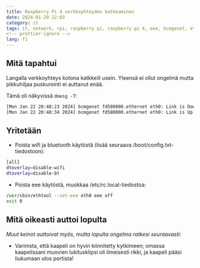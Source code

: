 ```yaml
---
title: Raspberry Pi 4 verkkoyhteyden katkeaminen
date: 2024-01-29 22:03
category: it
tags: it, network, rpi, raspberry pi, raspberry pi 4, eee, bcmgenet, eth0
<!-- prettier-ignore -->
lang: fi
---
```


## Mitä tapahtui

Langalla verkkoyhteys kotona katkkeili usein. Yleensä ei ollut ongelmä mutta pikkuhiljaa puskurointi ei auttanut enää.

Tämä oli näkyvissä `dmesg -T`:

```bash
[Mon Jan 22 20:48:23 2024] bcmgenet fd580000.ethernet eth0: Link is Down
[Mon Jan 22 20:48:34 2024] bcmgenet fd580000.ethernet eth0: Link is Up - 1Gbps/Full - flow control rx/tx
```

## Yritetään

- Poista wifi ja bluetooth käytöstä (lisää seuraava /boot/config.txt-tiedostoon):

```bash
[all]
dtoverlay=disable-wifi
dtoverlay=disable-bt
```

- Poista eee käytöstä, muokkaa /etc/rc.local-tiedostoa:

```bash
/usr/sbin/ethtool --set-eee eth0 eee off
exit 0
```

## Mitä oikeasti auttoi lopulta

_Muut keinot auttoivat myös, mutta lopulta ongelma ratkesi seuraavasti:_

- Varimsta, että kaapeli on hyvin kiinnitetty kytkimeen; omassa kaapelissani muovien lukitusklipsi oli ilmeisesti rikki, ja kaapeli pääsi liukumaan ulos portista!
